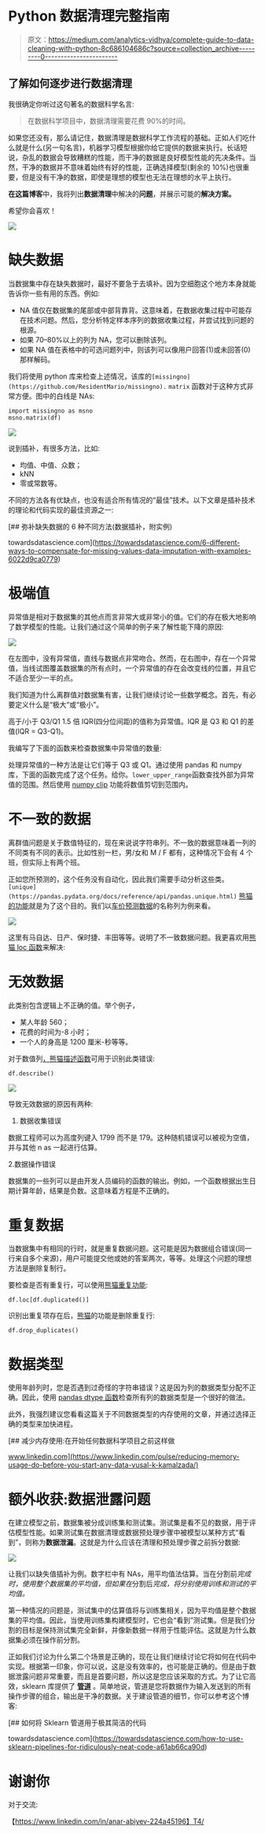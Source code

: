 # Python 数据清理完整指南

> 原文：<https://medium.com/analytics-vidhya/complete-guide-to-data-cleaning-with-python-8c686104686c?source=collection_archive---------0----------------------->

## 了解如何逐步进行数据清理

我很确定你听过这句著名的数据科学名言:

> 在数据科学项目中，数据清理需要花费 90%的时间。

如果您还没有，那么请记住，数据清理是数据科学工作流程的基础。正如人们吃什么就是什么(另一句名言)，机器学习模型根据你给它提供的数据来执行。长话短说，杂乱的数据会导致糟糕的性能，而干净的数据是良好模型性能的先决条件。当然，干净的数据并不意味着始终有好的性能，正确选择模型(剩余的 10%)也很重要，但是没有干净的数据，即使是理想的模型也无法在理想的水平上执行。

**在这篇博客**中，我将列出**数据清理**中解决的**问题**，并展示可能的**解决方案。**

希望你会喜欢！

![](img/5de73a863387c7e72266c19600bc22d1.png)

# 缺失数据

当数据集中存在缺失数据时，最好不要急于去填补。因为空细胞这个地方本身就能告诉你一些有用的东西。例如:

*   NA 值仅在数据集的尾部或中部背靠背。这意味着，在数据收集过程中可能存在技术问题。然后，您分析特定样本序列的数据收集过程，并尝试找到问题的根源。
*   如果 70–80%以上的列为 NA，您可以删除该列。
*   如果 NA 值在表格中的可选问题列中，则该列可以像用户回答(1)或未回答(0)那样解码。

我们将使用 python 库来检查上述情况，该库的`[missingno](https://github.com/ResidentMario/missingno).` `matrix` 函数对于这种方式非常方便。图中的白线是 NAs:

```
import missingno as msno
msno.matrix(df)
```

![](img/230ed50282a0f0c66a7c35f3035f01e2.png)

说到插补，有很多方法，比如:

*   均值、中值、众数；
*   kNN
*   零或常数等。

不同的方法各有优缺点，也没有适合所有情况的“最佳”技术。以下文章是插补技术的理论和代码实现的最佳资源之一:

[](https://towardsdatascience.com/6-different-ways-to-compensate-for-missing-values-data-imputation-with-examples-6022d9ca0779) [## 弥补缺失数据的 6 种不同方法(数据插补，附实例)

towardsdatascience.com](https://towardsdatascience.com/6-different-ways-to-compensate-for-missing-values-data-imputation-with-examples-6022d9ca0779) 

# 极端值

异常值是相对于数据集的其他点而言非常大或非常小的值。它们的存在极大地影响了数学模型的性能。让我们通过这个简单的例子来了解性能下降的原因:

![](img/687e29745c8ce1cde3c58d5867bc4a72.png)

在左图中，没有异常值，直线与数据点非常吻合。然而，在右图中，存在一个异常值，当线试图覆盖数据集的所有点时，一个异常值的存在会改变线的位置，并且它不适合至少一半的点。

我们知道为什么离群值对数据集有害，让我们继续讨论一些数学概念。首先，有必要定义什么是“极大”或“极小”。

高于/小于 Q3/Q1 1.5 倍 IQR(四分位间距)的值称为异常值。IQR 是 Q3 和 Q1 的差值(IQR = Q3-Q1)。

我编写了下面的函数来检查数据集中异常值的数量:

处理异常值的一种方法是让它们等于 Q3 或 Q1。通过使用 pandas 和 numpy 库，下面的函数完成了这个任务。给你。`lower_upper_range`函数查找外部为异常值的范围。然后使用 [numpy clip](https://numpy.org/doc/stable/reference/generated/numpy.clip.html) 功能将数值剪切到范围内。

# 不一致的数据

离群值问题是关于数值特征的，现在来说说字符串列。不一致的数据意味着一列的不同类有不同的表示。比如性别一栏，男/女和 M / F 都有，这种情况下会有 4 个班，但实际上有两个班。

正如您所预测的，这个任务没有自动化，因此我们需要手动分析这些类。`[unique](https://pandas.pydata.org/docs/reference/api/pandas.unique.html)` [熊猫的功能](https://pandas.pydata.org/docs/reference/api/pandas.unique.html)就是为了这个目的。我们以[车价预测数据](https://www.kaggle.com/code/goyalshalini93/car-price-prediction-linear-regression-rfe/data)的名称列为例来看。

![](img/e21f6da98a67eddc5c09a3528b41cf1f.png)

这里有马自达、日产、保时捷、丰田等等。说明了不一致数据问题。我更喜欢用[熊猫 loc 函数](https://pandas.pydata.org/docs/reference/api/pandas.DataFrame.loc.html)来解决:

# 无效数据

此类别包含逻辑上不正确的值。举个例子，

*   某人年龄 560；
*   花费的时间为-8 小时；
*   一个人的身高是 1200 厘米-秒等等。

对于数值列[，熊猫描述函数](https://pandas.pydata.org/docs/reference/api/pandas.DataFrame.describe.html)可用于识别此类错误:

```
df.describe()
```

![](img/17aa853cb45661fb799c229ac5074173.png)

导致无效数据的原因有两种:

1.  数据收集错误

数据工程师可以为高度列键入 1799 而不是 179。这种随机错误可以被视为空值，并与其他 n as 一起进行估算。

2.数据操作错误

数据集的一些列可以是由开发人员编码的函数的输出。例如，一个函数根据出生日期计算年龄，结果是负数。这意味着方程是不正确的。

# 重复数据

当数据集中有相同的行时，就是重复数据问题。这可能是因为数据组合错误(同一行来自多个来源)，用户可能提交他或她的答案两次，等等。处理这个问题的理想方法是删除复制行。

要检查是否有重复行，可以使用[熊猫重复功能](https://pandas.pydata.org/docs/reference/api/pandas.DataFrame.duplicated.html):

```
df.loc[df.duplicated()]
```

识别出重复项存在后，[熊猫](https://pandas.pydata.org/docs/reference/api/pandas.DataFrame.drop_duplicates.html)的功能是删除重复行:

```
df.drop_duplicates()
```

# 数据类型

使用年龄列时，您是否遇到过奇怪的字符串错误？这是因为列的数据类型分配不正确。因此，使用 [pandas dtype 函数](https://pandas.pydata.org/docs/reference/api/pandas.DataFrame.dtypes.html)检查所有列的数据类型是一个很好的做法。

此外，我强烈建议您看看这篇关于不同数据类型的内存使用的文章，并通过选择正确的类型来加快进程。

[](https://www.linkedin.com/pulse/reducing-memory-usage-do-before-you-start-any-data-vusal-k-kamalzada/) [## 减少内存使用:在开始任何数据科学项目之前这样做

www.linkedin.com](https://www.linkedin.com/pulse/reducing-memory-usage-do-before-you-start-any-data-vusal-k-kamalzada/) 

# 额外收获:数据泄露问题

在建立模型之前，数据集被分成训练集和测试集。测试集是看不见的数据，用于评估模型性能。如果测试集在数据清理或数据预处理步骤中被模型以某种方式“看到”，则称为**数据泄漏**。这就是为什么应该在清理和预处理步骤之前拆分数据:

![](img/62dd212113f938a24f4889c4d9d7457f.png)

让我们以缺失值插补为例。数字栏中有 NAs，用平均值法估算。当在分割前*完成时，使用整个数据集的平均值，但如果在*分割后*完成，将分别使用训练和测试的平均值。*

第一种情况的问题是，测试集中的估算值将与训练集相关，因为平均值是整个数据集的平均值。因此，当使用训练集构建模型时，它也会“看到”测试集。但是我们分割的目标是保持测试集完全新鲜，并像新数据一样用于性能评估。这就是为什么数据集必须在操作前分割。

正如我们讨论为什么第二个场景是正确的，现在让我们继续讨论它将如何在代码中实现。根据第一印象，你可以说，这是没有效率的，也可能是正确的。但是由于数据泄露问题非常重要，而且是首要问题，所以这是您应该采取的方式。为了让它高效，sklearn 库提供了 [**管道**](https://scikit-learn.org/stable/modules/generated/sklearn.pipeline.Pipeline.html) 。简单地说，管道是您将数据作为输入发送到的所有操作步骤的组合，输出是干净的数据。关于建设管道的细节，你可以参考这个博客:

[](https://towardsdatascience.com/how-to-use-sklearn-pipelines-for-ridiculously-neat-code-a61ab66ca90d) [## 如何将 Sklearn 管道用于极其简洁的代码

towardsdatascience.com](https://towardsdatascience.com/how-to-use-sklearn-pipelines-for-ridiculously-neat-code-a61ab66ca90d) 

# 谢谢你

对于交流:

【https://www.linkedin.com/in/anar-abiyev-224a45196】T4/